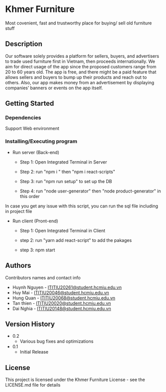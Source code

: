 # Khmer Furniture
Most covenient, fast and trustworthy place for buying/ sell old furniture stuff
## Description

  Our software solely provides a platform for sellers, buyers, and advertisers to trade used furniture first in Vietnam, then proceeds internationally. We aim for direct usage of the app since the proposed customers range from 20 to 60 years old. The app is free, and there might be a paid feature that allows sellers and buyers to bump up their products and reach out to others. Also, our app makes money from an advertisement by displaying companies’ banners or events on the app itself. 

## Getting Started

### Dependencies
Support Web environment

### Installing/Executing program

* Run server (Back-end)
  * Step 1: Open Integrated Terminal in Server

  * Step 2: run "npm i " then "npm i react-scripts"

  * Step 3: run "npm run setup" to set up the DB

  * Step 4: run "node user-generator" then "node product-generator" in this order

In case you get any issue with this script, you can run the sql file including in project file

* Run client (Pront-end)
  * Step 1: Open Integrated Terminal in Client

  * step 2: run "yarn add react-script" to add the pakages

  * step 3: npm start

## Authors

Contributors names and contact info
* Huynh Nguyen -  ITITIU20261@student.hcmiu.edu.vn
* Huy Mai   - ITITIU20046@student.hcmiu.edu.vn
* Hung Quan - ITITIU20068@student.hcmiu.edu.vn
* Tan thien -  ITITIU20020@student.hcmiu.edu.vn
* Dai Nghia -  ITITIU20148@student.hcmiu.edu.vn

## Version History

* 0.2
    * Various bug fixes and optimizations
* 0.1
    * Initial Release

## License

This project is licensed under the Khmer Furniture License - see the LICENSE.md file for details

